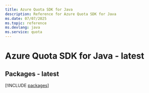 ```yaml
---
title: Azure Quota SDK for Java
description: Reference for Azure Quota SDK for Java
ms.date: 07/07/2025
ms.topic: reference
ms.devlang: java
ms.service: quota
---
```

# Azure Quota SDK for Java - latest
## Packages - latest
[!INCLUDE [packages](quota-index.md)]